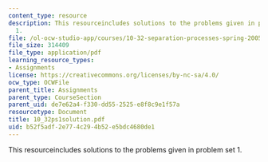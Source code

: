 ```yaml
---
content_type: resource
description: This resourceincludes solutions to the problems given in problem set
  1.
file: /ol-ocw-studio-app/courses/10-32-separation-processes-spring-2005/b52f5adf2e774c294b52e5bdc4680de1_10_32ps1solution.pdf
file_size: 314409
file_type: application/pdf
learning_resource_types:
- Assignments
license: https://creativecommons.org/licenses/by-nc-sa/4.0/
ocw_type: OCWFile
parent_title: Assignments
parent_type: CourseSection
parent_uid: de7e62a4-f330-dd55-2525-e8f8c9e1f57a
resourcetype: Document
title: 10_32ps1solution.pdf
uid: b52f5adf-2e77-4c29-4b52-e5bdc4680de1
---
```

This resourceincludes solutions to the problems given in problem set 1.